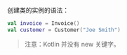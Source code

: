 创建类的实例的语法：

```kotlin
val invoice = Invoice()
val customer = Customer("Joe Smith")
```

> 注意：Kotlin 并没有 new 关键字。